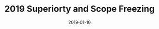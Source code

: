 ---
title: "2019 Superiorty and Scope Freezing"
collection: publications
permalink: /publication/9999-9-9-LarsonSuper
date: 2019-01-10
venue: 'Linguistic Inquiry'
citation: 'Richard Larson, Svitlana Antonyuk and <b>Lei Liu</b>. . &quot;Superiorty and Scope Freezing&quot;. <i>Linguistic Inquiry</i>'
---